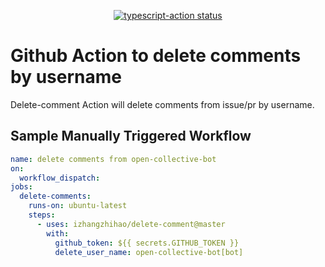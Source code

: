 <p align="center">
  <a href="https://github.com/actions/typescript-action/actions"><img alt="typescript-action status" src="https://github.com/actions/typescript-action/workflows/build-test/badge.svg"></a>
</p>

# Github Action to delete comments by username

Delete-comment Action will delete comments from issue/pr by username.

## Sample Manually Triggered Workflow

```yaml
name: delete comments from open-collective-bot
on:
  workflow_dispatch:
jobs:
  delete-comments:
    runs-on: ubuntu-latest
    steps:
      - uses: izhangzhihao/delete-comment@master
        with: 
          github_token: ${{ secrets.GITHUB_TOKEN }}
          delete_user_name: open-collective-bot[bot]
```
